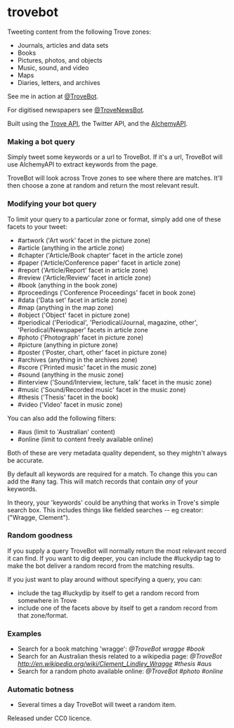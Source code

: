 trovebot
============

Tweeting content from the following Trove zones:

* Journals, articles and data sets
* Books
* Pictures, photos, and objects
* Music, sound, and video
* Maps
* Diaries, letters, and archives

See me in action at [@TroveBot](http://twitter.com/trovebot).

For digitised newspapers see [@TroveNewsBot](http://twitter.com/trovenewsbot).

Built using the [Trove API](http://trove.nla.gov.au/general/api), the Twitter API, and the [AlchemyAPI](http://www.alchemyapi.com/).

### Making a bot query

Simply tweet some keywords or a url to TroveBot. If it's a url, TroveBot will use AlchemyAPI to extract keywords from the page.

TroveBot will look across Trove zones to see where there are matches. It'll then choose a zone at random and return the most relevant result.

### Modifying your bot query

To limit your query to a particular zone or format, simply add one of these facets to your tweet:

* #artwork ('Art work' facet in the picture zone) 
* #article (anything in the article zone)
* #chapter ('Article/Book chapter' facet in the article zone)
* #paper ('Article/Conference paper' facet in article zone)
* #report ('Article/Report' facet in article zone)
* #review ('Article/Review' facet in article zone)
* #book (anything in the book zone)
* #proceedings ('Conference Proceedings' facet in book zone)
* #data ('Data set' facet in article zone)
* #map (anything in the map zone)
* #object ('Object' facet in picture zone)
* #periodical ('Periodical', 'Periodical/Journal, magazine, other', 'Periodical/Newspaper' facets in article zone
* #photo ('Photograph' facet in picture zone)
* #picture (anything in picture zone)
* #poster ('Poster, chart, other' facet in picture zone)
* #archives (anything in the archives zone)
* #score ('Printed music' facet in the music zone)
* #sound (anything in the music zone)
* #interview ('Sound/Interview, lecture, talk' facet in the music zone)
* #music ('Sound/Recorded music' facet in the music zone)
* #thesis ('Thesis' facet in the book)
* #video ('Video' facet in music zone)

You can also add the following filters:

* #aus (limit to 'Australian' content)
* #online (limit to content freely available online)

Both of these are very metadata quality dependent, so they mightn't always be accurate.

By default all keywords are required for a match. To change this you can add the #any tag. This will match records that contain *any* of your keywords.

In theory, your 'keywords' could be anything that works in Trove's simple search box. This includes things like fielded searches -- eg creator:("Wragge, Clement"). 

### Random goodness

If you supply a query TroveBot will normally return the most relevant record it can find. If you want to dig deeper, you can include the #luckydip tag to make the bot deliver a random record from the matching results.

If you just want to play around without specifying a query, you can:

* include the tag #luckydip by itself to get a random record from somewhere in Trove
* include one of the facets above by itself to get a random record from that zone/format.

### Examples

* Search for a book matching 'wragge': *@TroveBot wragge #book*
* Search for an Australian thesis related to a wikipedia page: *@TroveBot http://en.wikipedia.org/wiki/Clement_Lindley_Wragge #thesis #aus*
* Search for a random photo available online: *@TroveBot #photo #online*

### Automatic botness

* Several times a day TroveBot will tweet a random item.

Released under CC0 licence.
